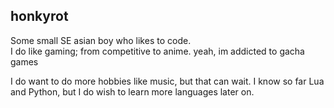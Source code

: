 ## honkyrot
Some small SE asian boy who likes to code.  
I do like gaming; from competitive to anime.
yeah, im addicted to gacha games


I do want to do more hobbies like music, but that can wait.
I know so far Lua and Python, but I do wish to learn more languages later on.  
